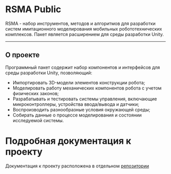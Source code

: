 # RSMA Public
RSMA - набор инструментов, методов и алгоритмов для разработки систем имитационного моделирования мобильных робототехнических комплексов. Пакет является расширением для среды разработки Unity.

---

## О проекте

Программный пакет содержит набор компонентов и интерфейсов для среды разработки Unity, позволяющий:

- Импортировать 3D-модели элементов конструкции робота;
- Моделировать работу механических компонентов робота с учетом физических законов;
- Разрабатывать и тестировать системы управления, включающие микроконтроллеры, устройства ввода/вывода и датчики;
- Воспроизводить разнообразные условия окружающей среды;
- Собирать данные о процессе моделирования и состоянии исследуемой системы.

 # Подробная документация к проекту

Документация к проекту расположена в отдельном [репозитории](https://github.com/GrimDarkTech/RSMADocs)
